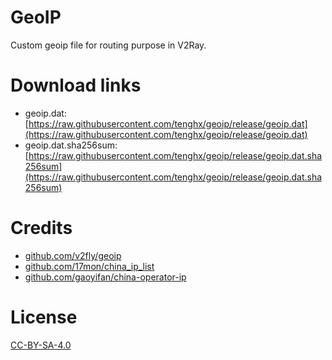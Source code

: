 # GeoIP

Custom geoip file for routing purpose in V2Ray.

# Download links

- geoip.dat: [https://raw.githubusercontent.com/tenghx/geoip/release/geoip.dat](https://raw.githubusercontent.com/tenghx/geoip/release/geoip.dat)
- geoip.dat.sha256sum: [https://raw.githubusercontent.com/tenghx/geoip/release/geoip.dat.sha256sum](https://raw.githubusercontent.com/tenghx/geoip/release/geoip.dat.sha256sum)

# Credits

- [github.com/v2fly/geoip](https://github.com/v2fly/geoip)
- [github.com/17mon/china_ip_list](https://github.com/17mon/china_ip_list)
- [github.com/gaoyifan/china-operator-ip](https://github.com/gaoyifan/china-operator-ip)

# License

[CC-BY-SA-4.0](https://github.com/tenghx/geoip/blob/master/LICENSE)

